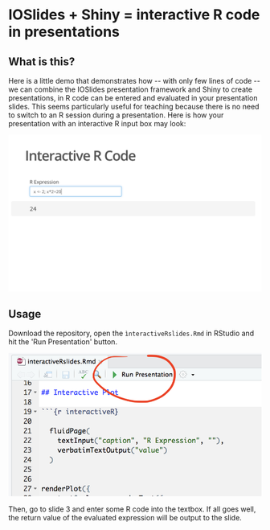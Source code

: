 IOSlides + Shiny = interactive R code in presentations
=======

What is this?
-------------

Here is a little demo that demonstrates how -- with only few lines of code
-- we can combine the IOSlides presentation framework and Shiny to create
presentations, in R code can be entered and evaluated in your presentation
slides. This seems particularly useful for teaching because there is no need to switch to an
 R session during a presentation. Here is how your presentation with an
interactive R input box may look:

![](img/screen2.png)

Usage
------------
Download the repository, open the `ìnteractiveRslides.Rmd` in RStudio and hit the 'Run
Presentation' button.

![](img/screen1.png)

Then, go to slide 3 and enter some R code into the textbox. If all goes
well, the return value of the evaluated expression will be output to the slide.
